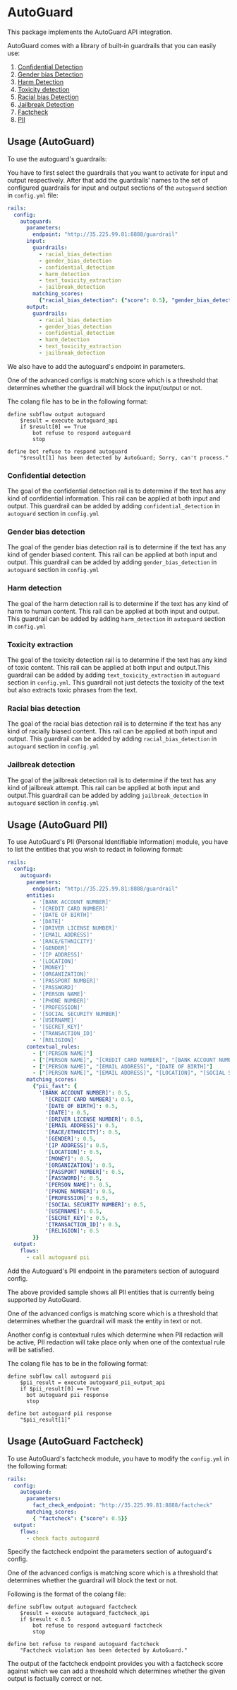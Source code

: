# AutoGuard

This package implements the AutoGuard API integration.

AutoGuard comes with a library of built-in guardrails that you can easily use:

1. [Confidential Detection](#confidential-detection)
2. [Gender bias Detection](#gender-bias-detection)
3. [Harm Detection](#harm-detection)
4. [Toxicity detection](#toxicity-extraction)
5. [Racial bias Detection](#racial-bias-detection)
6. [Jailbreak Detection](#jailbreak-detection)
7. [Factcheck](#usage-autoguard-factcheck)
8. [PII](#usage-autoguard-pii)

## Usage (AutoGuard)

To use the autoguard's guardrails:

You have to first select the guardrails that you want to activate for input and output respectively. After that add the guardrails' names to the set of configured guardrails for input and output sections of the `autoguard` section in `config.yml` file:

```yaml
rails:
  config:
    autoguard:
      parameters:
        endpoint: "http://35.225.99.81:8888/guardrail"
      input:
        guardrails:
          - racial_bias_detection
          - gender_bias_detection
          - confidential_detection
          - harm_detection
          - text_toxicity_extraction
          - jailbreak_detection
        matching_scores:
          {"racial_bias_detection": {"score": 0.5}, "gender_bias_detection": {"score": 0.5}}
      output:
        guardrails:
          - racial_bias_detection
          - gender_bias_detection
          - confidential_detection
          - harm_detection
          - text_toxicity_extraction
          - jailbreak_detection

```
We also have to add the autoguard's endpoint in parameters.

One of the advanced configs is matching score which is a threshold that determines whether the guardrail will block the input/output or not.

The colang file has to be in the following format:

```colang
define subflow output autoguard
    $result = execute autoguard_api
    if $result[0] == True
        bot refuse to respond autoguard
        stop

define bot refuse to respond autoguard
    "$result[1] has been detected by AutoGuard; Sorry, can't process."
```

### Confidential detection

The goal of the confidential detection rail is to determine if the text has any kind of confidential information. This rail can be applied at both input and output. This guardrail can be added by adding `confidential_detection` in `autoguard` section in `config.yml`

### Gender bias detection

The goal of the gender bias detection rail is to determine if the text has any kind of gender biased content. This rail can be applied at both input and output. This guardrail can be added by adding `gender_bias_detection` in `autoguard` section in `config.yml`

### Harm detection

The goal of the harm detection rail is to determine if the text has any kind of harm to human content. This rail can be applied at both input and output. This guardrail can be added by adding `harm_detection` in `autoguard` section in `config.yml`

### Toxicity extraction

The goal of the toxicity detection rail is to determine if the text has any kind of toxic content. This rail can be applied at both input and output.This guardrail can be added by adding `text_toxicity_extraction` in `autoguard` section in `config.yml`.
This guardrail not just detects the toxicity of the text but also extracts toxic phrases from the text.

### Racial bias detection

The goal of the racial bias detection rail is to determine if the text has any kind of racially biased content. This rail can be applied at both input and output.
This guardrail can be added by adding `racial_bias_detection` in `autoguard` section in `config.yml`

### Jailbreak detection

The goal of the jailbreak detection rail is to determine if the text has any kind of jailbreak attempt.
This rail can be applied at both input and output.This guardrail can be added by adding `jailbreak_detection` in `autoguard` section in `config.yml`

## Usage (AutoGuard PII)

To use AutoGuard's PII (Personal Identifiable Information) module, you have to list the entities that you wish to redact in following format:

```yaml
rails:
  config:
    autoguard:
      parameters:
        endpoint: "http://35.225.99.81:8888/guardrail"
      entities:
        - '[BANK ACCOUNT NUMBER]'
        - '[CREDIT CARD NUMBER]'
        - '[DATE OF BIRTH]'
        - '[DATE]'
        - '[DRIVER LICENSE NUMBER]'
        - '[EMAIL ADDRESS]'
        - '[RACE/ETHNICITY]'
        - '[GENDER]'
        - '[IP ADDRESS]'
        - '[LOCATION]'
        - '[MONEY]'
        - '[ORGANIZATION]'
        - '[PASSPORT NUMBER]'
        - '[PASSWORD]'
        - '[PERSON NAME]'
        - '[PHONE NUMBER]'
        - '[PROFESSION]'
        - '[SOCIAL SECURITY NUMBER]'
        - '[USERNAME]'
        - '[SECRET_KEY]'
        - '[TRANSACTION_ID]'
        - '[RELIGION]'
      contextual_rules:
        - ["[PERSON NAME]"]
        - ["[PERSON NAME]", "[CREDIT CARD NUMBER]", "[BANK ACCOUNT NUMBER]"]
        - ["[PERSON NAME]", "[EMAIL ADDRESS]", "[DATE OF BIRTH]"]
        - ["[PERSON NAME]", "[EMAIL ADDRESS]", "[LOCATION]", "[SOCIAL SECURITY NUMBER]"]
      matching_scores:
        {"pii_fast": {
          '[BANK ACCOUNT NUMBER]': 0.5,
            '[CREDIT CARD NUMBER]': 0.5,
            '[DATE OF BIRTH]': 0.5,
            '[DATE]': 0.5,
            '[DRIVER LICENSE NUMBER]': 0.5,
            '[EMAIL ADDRESS]': 0.5,
            '[RACE/ETHNICITY]': 0.5,
            '[GENDER]': 0.5,
            '[IP ADDRESS]': 0.5,
            '[LOCATION]': 0.5,
            '[MONEY]': 0.5,
            '[ORGANIZATION]': 0.5,
            '[PASSPORT NUMBER]': 0.5,
            '[PASSWORD]': 0.5,
            '[PERSON NAME]': 0.5,
            '[PHONE NUMBER]': 0.5,
            '[PROFESSION]': 0.5,
            '[SOCIAL SECURITY NUMBER]': 0.5,
            '[USERNAME]': 0.5,
            '[SECRET_KEY]': 0.5,
            '[TRANSACTION_ID]': 0.5,
            '[RELIGION]': 0.5
        }}
  output:
    flows:
      - call autoguard pii
```
Add the Autoguard's PII endpoint in the parameters section of autoguard config.

The above provided sample shows all PII entities that is currently being supported by AutoGuard.

One of the advanced configs is matching score which is a threshold that determines whether the guardrail will mask the entity in text or not.

Another config is contextual rules which determine when PII redaction will be active, PII redaction will take place only when one of the contextual rule will be satisfied.

The colang file has to be in the following format:

```colang
define subflow call autoguard pii
    $pii_result = execute autoguard_pii_output_api
    if $pii_result[0] == True
      bot autoguard pii response
      stop

define bot autoguard pii response
    "$pii_result[1]"
```

## Usage (AutoGuard Factcheck)

To use AutoGuard's factcheck module, you have to modify the `config.yml` in the following format:

```yaml
rails:
  config:
    autoguard:
      parameters:
        fact_check_endpoint: "http://35.225.99.81:8888/factcheck"
      matching_scores:
        { "factcheck": {"score": 0.5}}
  output:
    flows:
      - check facts autoguard
```

Specify the factcheck endpoint the parameters section of autoguard's config.

One of the advanced configs is matching score which is a threshold that determines whether the guardrail will block the text or not.

Following is the format of the colang file:
```colang
define subflow output autoguard factcheck
    $result = execute autoguard_factcheck_api
    if $result < 0.5
        bot refuse to respond autoguard factcheck
        stop

define bot refuse to respond autoguard factcheck
    "Factcheck violation has been detected by AutoGuard."
```
The output of the factcheck endpoint provides you with a factcheck score against which we can add a threshold which determines whether the given output is factually correct or not.

